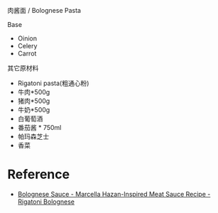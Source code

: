 肉酱面 / Bolognese Pasta 

Base
- Oinion 
- Celery 
- Carrot 

其它原材料
- Rigatoni pasta(粗通心粉)
-  牛肉*500g
-  猪肉*500g
-  牛奶*500g
-  白葡萄酒
-  番茄酱 * 750ml
-  帕玛森芝士
-  香菜 

# Reference

- [Bolognese Sauce - Marcella Hazan-Inspired Meat Sauce Recipe - Rigatoni Bolognese](https://www.youtube.com/watch?v=jMj8lNdFqV8)
